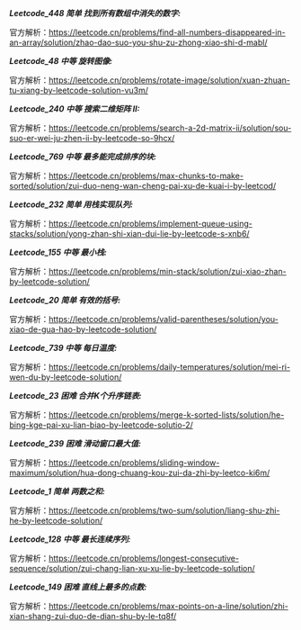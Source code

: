 **_Leetcode_448 简单 找到所有数组中消失的数字:_**

官方解析：https://leetcode.cn/problems/find-all-numbers-disappeared-in-an-array/solution/zhao-dao-suo-you-shu-zu-zhong-xiao-shi-d-mabl/

**_Leetcode_48 中等 旋转图像:_**

官方解析：https://leetcode.cn/problems/rotate-image/solution/xuan-zhuan-tu-xiang-by-leetcode-solution-vu3m/

**_Leetcode_240 中等 搜索二维矩阵 II:_**

官方解析：https://leetcode.cn/problems/search-a-2d-matrix-ii/solution/sou-suo-er-wei-ju-zhen-ii-by-leetcode-so-9hcx/

**_Leetcode_769 中等 最多能完成排序的块:_**

官方解析：https://leetcode.cn/problems/max-chunks-to-make-sorted/solution/zui-duo-neng-wan-cheng-pai-xu-de-kuai-i-by-leetcod/

**_Leetcode_232 简单 用栈实现队列:_**

官方解析：https://leetcode.cn/problems/implement-queue-using-stacks/solution/yong-zhan-shi-xian-dui-lie-by-leetcode-s-xnb6/

**_Leetcode_155 中等 最小栈:_**

官方解析：https://leetcode.cn/problems/min-stack/solution/zui-xiao-zhan-by-leetcode-solution/

**_Leetcode_20 简单 有效的括号:_**

官方解析：https://leetcode.cn/problems/valid-parentheses/solution/you-xiao-de-gua-hao-by-leetcode-solution/

**_Leetcode_739 中等 每日温度:_**

官方解析：https://leetcode.cn/problems/daily-temperatures/solution/mei-ri-wen-du-by-leetcode-solution/

**_Leetcode_23 困难 合并K个升序链表:_**

官方解析：https://leetcode.cn/problems/merge-k-sorted-lists/solution/he-bing-kge-pai-xu-lian-biao-by-leetcode-solutio-2/

**_Leetcode_239 困难 滑动窗口最大值:_**

官方解析：https://leetcode.cn/problems/sliding-window-maximum/solution/hua-dong-chuang-kou-zui-da-zhi-by-leetco-ki6m/

**_Leetcode_1 简单 两数之和:_**

官方解析：https://leetcode.cn/problems/two-sum/solution/liang-shu-zhi-he-by-leetcode-solution/

**_Leetcode_128 中等 最长连续序列:_**

官方解析：https://leetcode.cn/problems/longest-consecutive-sequence/solution/zui-chang-lian-xu-xu-lie-by-leetcode-solution/

**_Leetcode_149 困难 直线上最多的点数:_**

官方解析：https://leetcode.cn/problems/max-points-on-a-line/solution/zhi-xian-shang-zui-duo-de-dian-shu-by-le-tq8f/